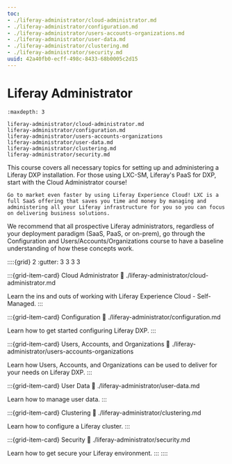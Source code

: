 ```yaml
---
toc:
- ./liferay-administrator/cloud-administrator.md
- ./liferay-administrator/configuration.md
- ./liferay-administrator/users-accounts-organizations.md
- ./liferay-administrator/user-data.md
- ./liferay-administrator/clustering.md
- ./liferay-administrator/security.md
uuid: 42a40fb0-ecff-498c-8433-68b0005c2d15
---
```

# Liferay Administrator

```{toctree}
:maxdepth: 3

liferay-administrator/cloud-administrator.md
liferay-administrator/configuration.md
liferay-administrator/users-accounts-organizations
liferay-administrator/user-data.md
liferay-administrator/clustering.md
liferay-administrator/security.md
```

This course covers all necessary topics for setting up and administering a Liferay DXP installation. For those using LXC-SM, Liferay's PaaS for DXP, start with the Cloud Administrator course!

```{note}
Go to market even faster by using Liferay Experience Cloud! LXC is a full SaaS offering that saves you time and money by managing and administering all your Liferay infrastructure for you so you can focus on delivering business solutions.
```

We recommend that all prospective Liferay administrators, regardless of your deployment paradigm (SaaS, PaaS, or on-prem), go through the Configuration and Users/Accounts/Organizations course to have a baseline understanding of how these concepts work.

::::{grid} 2
:gutter: 3 3 3 3

:::{grid-item-card}  Cloud Administrator
:link: ./liferay-administrator/cloud-administrator.md

Learn the ins and outs of working with Liferay Experience Cloud - Self-Managed. 
:::

:::{grid-item-card}  Configuration
:link: ./liferay-administrator/configuration.md

Learn how to get started configuring Liferay DXP.
:::

:::{grid-item-card}  Users, Accounts, and Organizations
:link: ./liferay-administrator/users-accounts-organizations

Learn how Users, Accounts, and Organizations can be used to deliver for your needs on Liferay DXP.
:::

:::{grid-item-card}  User Data
:link: ./liferay-administrator/user-data.md

Learn how to manage user data.
:::

:::{grid-item-card}  Clustering
:link: ./liferay-administrator/clustering.md

Learn how to configure a Liferay cluster.
:::

:::{grid-item-card}  Security
:link: ./liferay-administrator/security.md

Learn how to get secure your Liferay environment.
:::
::::
